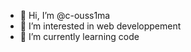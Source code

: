 - 👋 Hi, I’m @c-ouss1ma
- 👀 I’m interested in web developpement
- 🌱 I’m currently learning code
<!---
c-ouss1ma/c-ouss1ma is a ✨ special ✨ repository because its `README.md` (this file) appears on your GitHub profile.
You can click the Preview link to take a look at your changes.
--->
